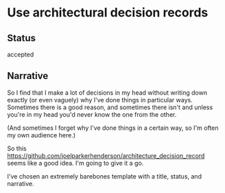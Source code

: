 # Use architectural decision records

## Status

accepted

## Narrative

So I find that I make a lot of decisions in my head without writing down
exactly (or even vaguely) why I've done things in particular ways.  Sometimes
there is a good reason, and sometimes there isn't and unless you're in my
head you'd never know the one from the other.

(And sometimes I forget why I've done things in a certain way, so I'm
often my own audience here.)

So this https://github.com/joelparkerhenderson/architecture_decision_record
seems like a good idea.  I'm going to give it a go.

I've chosen an extremely barebones template with a title, status, and
narrative.

